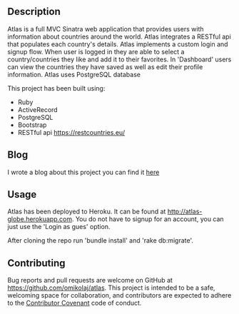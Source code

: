 ## Description

Atlas is a full MVC Sinatra web application that provides users with information about countries around the world. Atlas integrates a RESTful api that populates each country's details. Atlas implements a custom login and signup flow. When user is logged in they are able to select a country/countries they like and add it to their favorites. In 'Dashboard' users can view the countries they have saved as well as edit their profile information. Atlas uses PostgreSQL database

This project has been built using:
- Ruby
- ActiveRecord
- PostgreSQL
- Bootstrap
- RESTful api https://restcountries.eu/

## Blog

I wrote a blog about this project you can find it [here](http://omikolaj.com/sinatra_project_and_deployment_to_heroku)

## Usage

Atlas has been deployed to Heroku. It can be found at http://atlas-globe.herokuapp.com. You do not have to signup for an account, you can just use the 'Login as gues' option.

After cloning the repo run 'bundle install' and 'rake db:migrate'. 

## Contributing

Bug reports and pull requests are welcome on GitHub at https://github.com/omikolaj/atlas. This project is intended to be a safe, welcoming space for collaboration, and contributors are expected to adhere to the [Contributor Covenant](http://contributor-covenant.org) code of conduct.

